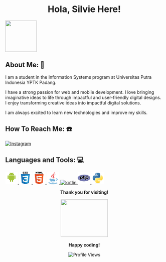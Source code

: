 <h1 align="center">Hola, Silvie Here!</h1>
<p align="center" style="display: flex">
<img src="https://media.giphy.com/media/Cmr1OMJ2FN0B2/giphy.gif?cid=790b7611tjvr9d5vbfgzybi10y6g4jn02964y87lm9r3tzrz&ep=v1_gifs_search&rid=giphy.gif&ct=g" width="100" height="100"/>
</p>

<h2>About Me: 🎀</h2>
<p>I am a student in the Information Systems program at Universitas Putra Indonesia YPTK Padang.</p>
<p>I have a strong passion for web and mobile development. I love bringing imaginative ideas to life through impactful and user-friendly digital designs. I enjoy transforming creative ideas into impactful digital solutions.</p>
<p>I am always excited to learn new technologies and improve my skills.</p>

<h2>How To Reach Me: ☎️</h2>
<p>
  <a href="https://www.instagram.com/slv_mtra/" target="_blank">
    <img src="https://raw.githubusercontent.com/rahuldkjain/github-profile-readme-generator/master/src/images/icons/Social/instagram.svg" alt="Instagram" height="30" width="40" />
  </a>
</p>

<h2>Languages and Tools: 💻</h2>
<p align="left"> 
  <a href="https://developer.android.com" target="_blank" rel="noreferrer"> <img src="https://raw.githubusercontent.com/devicons/devicon/master/icons/android/android-original-wordmark.svg" alt="android" width="40" height="40"/> 
  </a> 
  <a href="https://www.w3schools.com/css/" target="_blank" rel="noreferrer"> <img src="https://raw.githubusercontent.com/devicons/devicon/master/icons/css3/css3-original-wordmark.svg" alt="css3" width="40" height="40"/> 
  </a> 
  <a href="https://www.w3.org/html/" target="_blank" rel="noreferrer"> <img src="https://raw.githubusercontent.com/devicons/devicon/master/icons/html5/html5-original-wordmark.svg" alt="html5" width="40" height="40"/> 
  </a> 
  <a href="https://www.java.com" target="_blank" rel="noreferrer"> <img src="https://raw.githubusercontent.com/devicons/devicon/master/icons/java/java-original.svg" alt="java" width="40" height="40"/> 
  </a> 
  <a href="https://kotlinlang.org" target="_blank" rel="noreferrer"> <img src="https://www.vectorlogo.zone/logos/kotlinlang/kotlinlang-icon.svg" alt="kotlin" width="40" height="40"/> </a> 
  <a href="https://www.php.net" target="_blank" rel="noreferrer"> <img src="https://raw.githubusercontent.com/devicons/devicon/master/icons/php/php-original.svg" alt="php" width="40" height="40"/> 
  </a> 
  <a href="https://www.python.org" target="_blank" rel="noreferrer"> <img src="https://raw.githubusercontent.com/devicons/devicon/master/icons/python/python-original.svg" alt="python" width="40" height="40"/> 
  </a> 
</p>

<p align="center"><b>Thank you for visiting! </b></p>

<p align="center"> 
  <img src="https://media.giphy.com/media/v1.Y2lkPTc5MGI3NjExNHBvOGJuMWJqM3IzYjdqMGRhZW4zYzNtMGloYTNoZzIzN2RmZ3A5NyZlcD12MV9naWZzX3NlYXJjaCZjdD1n/heIX5HfWgEYlW/giphy.gif" width="150" height="120" /> 
</p>

<p align="center"><b>Happy coding!</b></p>

<p align="center"> 
  <img src="https://komarev.com/ghpvc/?username=SilvieMutiara" alt="Profile Views" /> 
</p>

